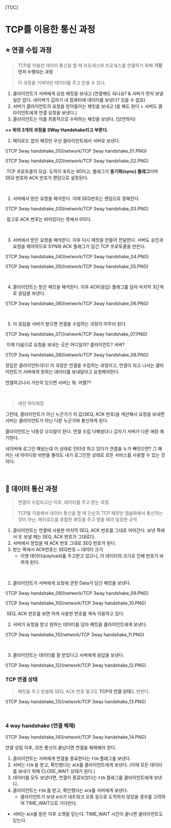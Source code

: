[TOC]



# TCP를 이용한 통신 과정

## :star: 연결 수립 과정

> TCP를 이용한 데이터 통신을 할 때 프로세스와 프로세스를 연결하기 위해 **가장 먼저 수행되는 과정**
>
> 이 과정을 거쳐야만 데이터를 주고 받을 수 있다.

1. 클라이언트가 서버에게 요청 패킷을 보내고 (연결해도 되나요? & 서버가 먼저 보낼 일은 없다. 네이버가 갑자기 내 컴퓨터에 데이터를 보낸다? 있을 수 없죠)
2. 서버가 클라이언트의 요청을 받아들이는 패킷을 보내고 (응 해도 된다 + 서버도 클라이언트에게 연결 요청을 보낸다.)
3. 클라이언트는 이를 최종적으로 수락하는 패킷을 보낸다. (당연하지)

**=> 위의 3개의 과정을 3Way Handshake라고 부른다.**



1. 페이로드 없이 패킷만 우선 클라이언트에서 서버로 보낸다.

![TCP 3way handshake_01](network/TCP 3way handshake_01.PNG)

![TCP 3way handshake_02](network/TCP 3way handshake_02.PNG)

​	TCP 프로토콜의 모습. 도착지 포트는 80이고, 플래그가 **동기화(sync) 플래그**이며 SEQ 번호와 ACK 번호가 랜덤으로 설정된다.

<br>

2. 서버에서 받은 요청을 해석한다. 이때 SEQ번호는 랜덤으로 정해진다.

![TCP 3way handshake_03](network/TCP 3way handshake_03.PNG)

​	참고로 ACK 번호는 비어있다는 뜻에서 0이다.

<br>

3. 서버에서 받은 요청을 해석한다. 이후 다시 패킷을 만들어 전달한다. 서버도 승인과 요청을 해야하므로 SYN와 ACK 플래그가 담긴 TCP 프로토콜을 만든다.

![TCP 3way handshake_04](network/TCP 3way handshake_04.PNG)

![TCP 3way handshake_05](network/TCP 3way handshake_05.PNG)

<br>

4. 클라이언트는 받은 패킷을 해석한다. 이후 ACK(응답) 플래그를 담아 마지막 3단계로 응답을 보낸다.

![TCP 3way handshake_06](network/TCP 3way handshake_06.PNG)

<br>

5. 이 응답을 서버가 받으면 연결을 수립하는 과정이 마무리 된다.

![TCP 3way handshake_07](network/TCP 3way handshake_07.PNG)

​	이제 다음으로 요청을 보내는 곳은 어디일까? 클라이언트? 서버?

![TCP 3way handshake_08](network/TCP 3way handshake_08.PNG)

정답은 클라이언트이다! 이 과정은 연결을 수립하는 과정이고, 연결이 되고 나서는 클라이언트가 서버에게 원하는 데이터를 보내달라고 요청해야한다. 

연결하고나서 가만히 있으면 서버는 뭐. 어쩔??

<br>

> 세션 하이재킹

그런데, 클라이언트가 아닌 누군가가 이 값(SEQ, ACK 번호)을 계산해서 요청을 보내면 서버는 클라이언트가 아닌 다른 누군가와 통신하게 된다. 

클라이언트는 낙동강 오리알이 된다. 연결 수립 다해놨더니 갑자기 서버가 다른 애랑 얘기한다.

네이버에 로그인 해놨는데 이 상태로 인터넷 하고 있다가 연결을 누가 빼앗으면? 그 해커는 내 아이디랑 비번을 몰라도 내가 로그인한 상태로 모든 서비스를 사용할 수 있는 것이다. 

<br>

## 💾 데이터 통신 과정

> 연결이 수립되고난 이후, 데이터를 주고 받는 과정.
>
> TCP를 이용해서 데이터 통신을 할 때 단순히 TCP 패킷만 캡슐화해서 통신하는 것이 아닌, 페이로드를 포함한 패킷을 주고 받을 때의 일정한 규칙

1. 클라이언트는 연결때 사용한 마지막 SEQ, ACK 번호를 그대로 이어간다. 보낸 쪽에서 또 보낼 때는 SEQ, ACK 번호가 그대로다.
2. 서버에서 받았을 때 ACK 번호 그대로 SEQ 번호가 된다.
3. 받는 쪽에서 ACK번호는 SEQ번호 + 데이터 크기
   - 이젠 데이터(payload)를 주고받고 있으니, 이 데이터의 크기로 인해 번호가 바뀌게 된다.

<br>

1. 클라이언트가 서버에게 요청에 관한 Data가 담긴 패킷을 보낸다.

![TCP 3way handshake_09](network/TCP 3way handshake_09.PNG)

![TCP 3way handshake_10](network/TCP 3way handshake_10.PNG)

​	SEQ, ACK 번호를 보면 아까 사용한 번호를 계속 이용하고 있다.



2. 서버가 요청을 받고 원하는 데이터를 담아 패킷을 클라이언트에게 보낸다.

![TCP 3way handshake_11](network/TCP 3way handshake_11.PNG)

<br>

3. 클라이언트는 데이터를 잘 받았다고 서버에게 응답을 보낸다.

![TCP 3way handshake_12](network/TCP 3way handshake_12.PNG)



### TCP 연결 상태

> 패킷을 주고 받을때 SEQ, ACK 번호 말고도 **TCP의 연결 상태**도 변한다.

![TCP 3way handshake_13](network/TCP 3way handshake_13.PNG)



<br>

### 4 way handshake (연결 해제)

![TCP 3way handshake_14](network/TCP 3way handshake_14.PNG)

연결 성립 이후, 모든 통신이 끝났다면 연결을 해제해야 한다.

1. 클라이언트는 서버에게 연결을 종료한다는 `FIN` 플래그를 보낸다.
2. 서버는 `FIN` 을 받고, 확인했다는 `ACK`를 클라이언트에게 보낸다. (이때 모든 데이터를 보내기 위해 CLOSE_WAIT 상태가 된다.)
3. 데이터를 모두 보냈다면, 연결이 종료되었다는 `FIN` 플래그를 클라이언트에게 보낸다.
4. 클라이언트는 `FIN` 을 받고, 확인했다는 `ACK`를 서버에게 보낸다.
   - 클라이언트가 보낸 `ACK`가 네트워크 오류 등으로 도착하지 않았을 경우를 고려하여 TIME_WAIT으로 기다린다.

- 서버는 `ACK`를 받은 이후 소켓을 닫는다. TIME_WAIT 시간이 끝나면 클라이언트도 닫는다.